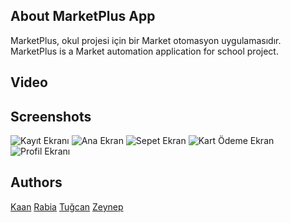 ## About MarketPlus App
MarketPlus, okul projesi için bir Market otomasyon uygulamasıdır.
MarketPlus is a Market automation application for school project.
## Video

## Screenshots

![Kayıt Ekranı](https://github.com/user-attachments/assets/26f558c5-8c9e-4b6c-9b47-c7a169d1d8be)
![Ana Ekran](https://github.com/user-attachments/assets/ccc6f08d-f8d5-473a-aa94-140130f503bf)
![Sepet Ekran](https://github.com/user-attachments/assets/f6633ac0-d9b3-4995-babb-392eb2809b5f)
![Kart Ödeme Ekran](https://github.com/user-attachments/assets/d8beade2-fe8e-4cd2-8b83-27548736d2d6)
![Profil Ekranı](https://github.com/user-attachments/assets/acb1bb15-ee5b-459d-bb82-1c9492d7f0a9)

## Authors

[Kaan](https://github.com/Pessimist58) 
[Rabia](https://github.com/rabi4nur) 
[Tuğcan](https://github.com/tugcansluu) 
[Zeynep](https://github.com/zeynephazndr) 
